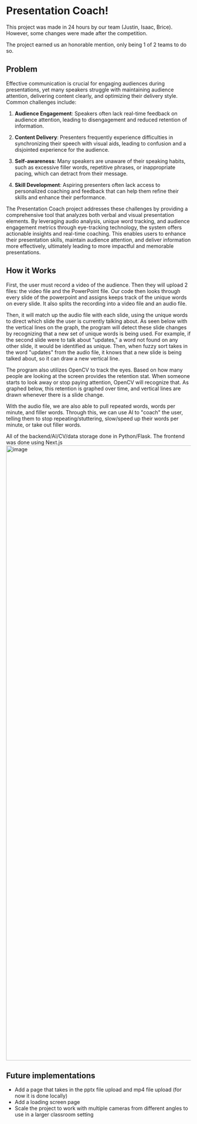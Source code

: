 # Presentation Coach!

This project was made in 24 hours by our team (Justin, Isaac, Brice). However, some changes were made after the competition.

The project earned us an honorable mention, only being 1 of 2 teams to do so.

## Problem
Effective communication is crucial for engaging audiences during presentations, yet many speakers struggle with maintaining audience attention, delivering content clearly, and optimizing their delivery style. Common challenges include:

1. **Audience Engagement**: Speakers often lack real-time feedback on audience attention, leading to disengagement and reduced retention of information.

2. **Content Delivery**: Presenters frequently experience difficulties in synchronizing their speech with visual aids, leading to confusion and a disjointed experience for the audience.

3. **Self-awareness**: Many speakers are unaware of their speaking habits, such as excessive filler words, repetitive phrases, or inappropriate pacing, which can detract from their message.

4. **Skill Development**: Aspiring presenters often lack access to personalized coaching and feedback that can help them refine their skills and enhance their performance.

The Presentation Coach project addresses these challenges by providing a comprehensive tool that analyzes both verbal and visual presentation elements. By leveraging audio analysis, unique word tracking, and audience engagement metrics through eye-tracking technology, the system offers actionable insights and real-time coaching. This enables users to enhance their presentation skills, maintain audience attention, and deliver information more effectively, ultimately leading to more impactful and memorable presentations.

## How it Works
First, the user must record a video of the audience. Then they will upload 2 files: the video file and the PowerPoint file. Our code then looks through every slide of the powerpoint and assigns keeps track of the unique words on every slide. It also splits the recording into a video file and an audio file.

Then, it will match up the audio file with each slide, using the unique words to direct which slide the user is currently talking about. As seen below with the vertical lines on the graph, the program will detect these slide changes by recognizing that a new set of unique words is being used. For example, if the second slide were to talk about "updates," a word not found on any other slide, it would be identified as unique. Then, when fuzzy sort takes in the word "updates" from the audio file, it knows that a new slide is being talked about, so it can draw a new vertical line.

The program also utilizes OpenCV to track the eyes. Based on how many people are looking at the screen provides the retention stat. When someone starts to look away or stop paying attention, OpenCV will recognize that. As graphed below, this retention is graphed over time, and vertical lines are drawn whenever there is a slide change.

With the audio file, we are also able to pull repeated words, words per minute, and filler words. Through this, we can use AI to "coach" the user, telling them to stop repeating/stuttering, slow/speed up their words per minute, or take out filler words.

All of the backend/AI/CV/data storage done in Python/Flask. The frontend was done using Next.js
 <img width="1679" alt="image" src="https://github.com/user-attachments/assets/2c7b9787-19fc-4850-bc94-686f2e745164">

## Future implementations
- Add a page that takes in the pptx file upload and mp4 file upload (for now it is done locally)
- Add a loading screen page
- Scale the project to work with multiple cameras from different angles to use in a larger classroom setting
